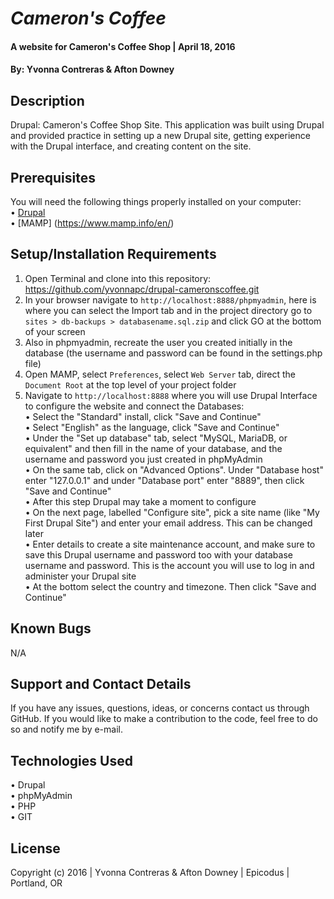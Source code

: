 # _Cameron's Coffee_

#### A website for Cameron's Coffee Shop  | April 18, 2016

#### By: Yvonna Contreras & Afton Downey

## Description

Drupal: Cameron's Coffee Shop Site. This application was built using Drupal and provided practice in setting up a new Drupal site, getting experience with the Drupal interface, and creating content on the site.

## Prerequisites

You will need the following things properly installed on your computer:<br>
• [Drupal](https://www.drupal.org/project/drupal)<br>
• [MAMP] (https://www.mamp.info/en/)

## Setup/Installation Requirements

1. Open Terminal and clone into this repository: https://github.com/yvonnapc/drupal-cameronscoffee.git
2. In your browser navigate to ```http://localhost:8888/phpmyadmin```, here is where you can select the Import tab and in the project directory go to ```sites > db-backups > databasename.sql.zip``` and click GO at the bottom of your screen
3. Also in phpmyadmin, recreate the user you created initially in the database (the username and password can be found in the settings.php file)
4. Open MAMP, select ```Preferences```, select ```Web Server``` tab, direct the ```Document Root``` at the top level of your project folder
5. Navigate to ```http://localhost:8888``` where you will use Drupal Interface to configure the website and connect the Databases:<br>
      • Select the "Standard" install, click "Save and Continue"<br>
      • Select "English" as the language, click "Save and Continue"<br>
      • Under the "Set up database" tab, select "MySQL, MariaDB, or equivalent" and then fill in the name of your database, and the username and password you just created in phpMyAdmin<br>
      • On the same tab, click on "Advanced Options". Under "Database host" enter "127.0.0.1" and under "Database port" enter "8889", then click "Save and Continue"<br>
      • After this step Drupal may take a moment to configure<br>
      • On the next page, labelled "Configure site", pick a site name (like "My First Drupal Site") and enter your email address. This can be changed later<br>
      • Enter details to create a site maintenance account, and make sure to save this Drupal username and password too with your database username and password. This is the account you will use to log in and administer your Drupal site<br>
      • At the bottom select the country and timezone. Then click "Save and Continue"<br>

## Known Bugs

N/A

## Support and Contact Details

If you have any issues, questions, ideas, or concerns contact us through GitHub. If you would like to make a contribution to the code, feel free to do so and notify me by e-mail.

## Technologies Used

• Drupal<br>
• phpMyAdmin<br>
• PHP<br>
• GIT<br>

## License

Copyright (c) 2016  |  Yvonna Contreras & Afton Downey  |  Epicodus  |  Portland, OR
